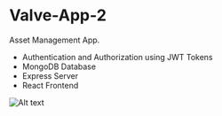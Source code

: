 # Valve-App-2

Asset Management App.

- Authentication and Authorization using JWT Tokens
- MongoDB Database 
- Express Server 
- React Frontend 

![Alt text](/screenshots/1.jpg?raw=true "Optional Title")
